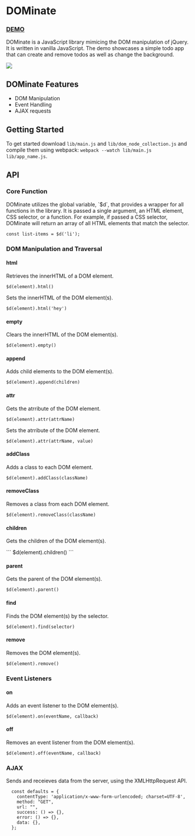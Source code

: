 <h1>DOMinate</h1>
<h3><a href="http://johnrudell.com/DOMinate/">DEMO</a></h3>

<p>DOMinate is a JavaScript library mimicing the DOM manipulation of jQuery. It is written in vanilla JavaScript. The demo showcases a simple todo app that can create and remove todos as well as change the background.</p>

<img src="https://res.cloudinary.com/rudell84/image/upload/v1516817925/DOMinate_kad9dw.png"></img>
<h2>DOMinate Features</h2>
<ul>
  <li>DOM Manipulation</li>
  <li>Event Handling</li>
  <li>AJAX requests</li>
</ul>

<h2>Getting Started</h2>

To get started download `lib/main.js` and `lib/dom_node_collection.js` and compile them using webpack: `webpack --watch lib/main.js lib/app_name.js`.

<h2>API</h2>

<h3>Core Function</h3>
DOMinate utilizes the global variable, `$d`, that provides a wrapper for all functions in the library. It is passed a single argument, an HTML element, CSS selector, or a function. For example, if passed a CSS selector, DOMinate will return an array of all HTML elements that match the selector.
<h3 style="display: none;">CSS example</h3>

```
const list-items = $d('li');
```

<h3>DOM Manipulation and Traversal</h3>

<h4>html</h4>

<p>Retrieves the innerHTML of a DOM element.</p>

```
$d(element).html()
```

<p>Sets the innerHTML of the DOM element(s).</p>

```
$d(element).html('hey')
```

<h4>empty</h4>
<p>Clears the innerHTML of the DOM element(s).</p>

```
$d(element).empty()
```

<h4>append</h4>
<p>Adds child elements to the DOM element(s).</p>

```
$d(element).append(children)
```

<h4>attr</h4>
<p>Gets the atrribute of the DOM element.</p>

```
$d(element).attr(attrName)
```
<p>Sets the atrribute of the DOM element.</p>

```
$d(element).attr(attrName, value)
```

<h4>addClass</h4>
<p>Adds a class to each DOM element.</p>

```
$d(element).addClass(className)
```

<h4>removeClass</h4>
<p>Removes a class from each DOM element.</p>

```
$d(element).removeClass(className)
```

<h4>children</h4>
<p>Gets the children of the DOM element(s).</p>
```
$d(element).children()
```

<h4>parent</h4>
<p>Gets the parent of the DOM element(s).</p>

```
$d(element).parent()
```

<h4>find</h4>
<p>Finds the DOM element(s) by the selector.</p>

```
$d(element).find(selector)
```

<h4>remove</h4>
<p>Removes the DOM element(s).</p>

```
$d(element).remove()
```

<h3>Event Listeners</h3>

<h4>on</h4>
<p>Adds an event listener to the DOM element(s).</p>

```
$d(element).on(eventName, callback)
```

<h4>off</h4>
<p>Removes an event listener from the DOM element(s).</p>

```
$d(element).off(eventName, callback)
```

<h3>AJAX</h3>
<p>Sends and receieves data from the server, using the XMLHttpRequest API.</p>

```
  const defaults = {
    contentType: 'application/x-www-form-urlencoded; charset=UTF-8',
    method: "GET",
    url: "",
    success: () => {},
    error: () => {},
    data: {},
  };
 ```
